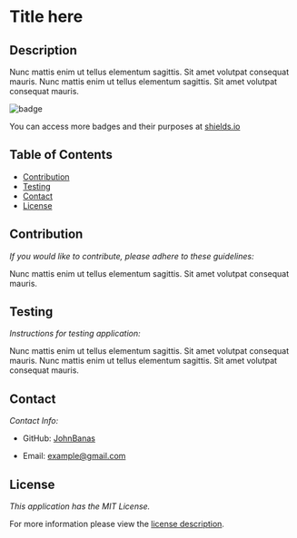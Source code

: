 # Title here

## Description

Nunc mattis enim ut tellus elementum sagittis. Sit amet volutpat consequat mauris. Nunc mattis enim ut tellus elementum sagittis. Sit amet volutpat consequat mauris. 

![badge](https://img.shields.io/badge/license-MITLicense-brightorange)

You can access more badges and their purposes at [shields.io](https://shields.io)

## Table of Contents
  * [Contribution](#contribution)
  * [Testing](#testing)
  * [Contact](#contact)
  * [License](#license)
    
    
      
## Contribution

  _If you would like to contribute, please adhere to these guidelines:_

  Nunc mattis enim ut tellus elementum sagittis. Sit amet volutpat consequat mauris.
      
## Testing

  _Instructions for testing application:_

  Nunc mattis enim ut tellus elementum sagittis. Sit amet volutpat consequat mauris. Nunc mattis enim ut tellus elementum sagittis. Sit amet volutpat consequat mauris.
    
## Contact
      
  _Contact Info:_

  * GitHub: [JohnBanas](https://github.com/JohnBanas)

  * Email: [example@gmail.com](example@gmail.com)
    
## License

      
  _This application has the MIT License._
      
  For more information please view the [license description](https://choosealicense.com/licenses/mit/).
  
  
